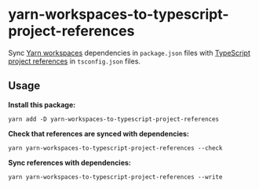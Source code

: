 # yarn-workspaces-to-typescript-project-references

Sync [Yarn workspaces](https://classic.yarnpkg.com/en/docs/workspaces/) dependencies in `package.json` files with [TypeScript project references](https://www.typescriptlang.org/docs/handbook/project-references.html) in `tsconfig.json` files.

## Usage

**Install this package:**

```
yarn add -D yarn-workspaces-to-typescript-project-references
```

**Check that references are synced with dependencies:**

```
yarn yarn-workspaces-to-typescript-project-references --check
```

**Sync references with dependencies:**

```
yarn yarn-workspaces-to-typescript-project-references --write
```

